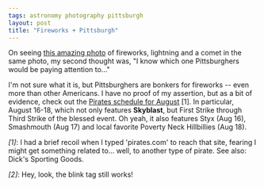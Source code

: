 ```yaml
---
tags: astronomy photography pittsburgh
layout: post
title: "Fireworks + Pittsburgh"
---
```




<p>On seeing <a href="http://antwrp.gsfc.nasa.gov/apod/ap070205.html">this amazing photo</a> of fireworks, lightning and a comet in the same photo, my second thought was, "I know which one Pittsburghers would be paying attention to..."</p>

<p>I'm not sure what it is, but Pittsburghers are bonkers for fireworks -- even more than other Americans. I have no proof of my assertion, but as a bit of evidence, check out the <a href="http://pittsburgh.pirates.mlb.com/schedule/index.jsp?c_id=pit&m=8&y=2007">Pirates schedule for August</a> [1]. In particular, August 16-18, which not only features <b><blink>Skyblast</blink></b>, but First Strike through Third Strike of the blessed event. Oh yeah, it also features Styx (Aug 16), Smashmouth (Aug 17) and local favorite Poverty Neck Hillbillies (Aug 18).</p>

<p><i>[1]</i>: I had a brief recoil when I typed 'pirates.com' to reach that site, fearing I might get something related to... well, to another type of pirate. See also: Dick's Sporting Goods.</p>

<p><i>[2]</i>: Hey, look, the blink tag still works!</p>


